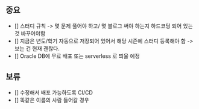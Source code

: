 ## 중요
- [] 스터디 규칙 -> 몇 문제 풀어야 하고/ 몇 블로그 써야 하는지 하드코딩 되어 있는 것 바꾸어야함
- [] 지금은 년도/학기 자동으로 저장되어 있어서 해당 시즌에 스터디 등록해야 함 -> 보는 건 현재 괜찮다.
- [] Oracle DB에 무료 배포 또는 serverless 로 띄울 예정 

## 보류
- [] 수정해서 배포 가능하도록 CI/CD
- [] 똑같은 이름의 사람 들어갈 경우

